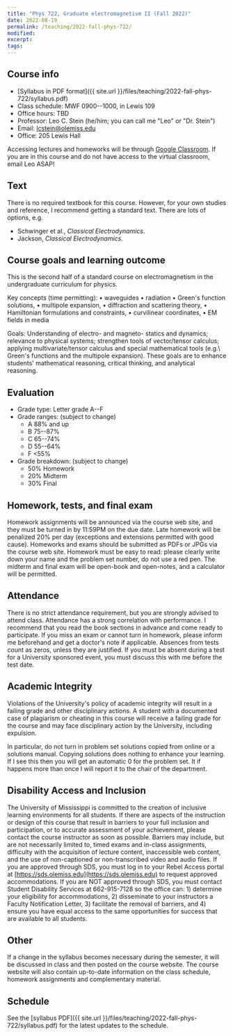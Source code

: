 ```yaml
---
title: "Phys 722, Graduate electromagnetism II (Fall 2022)"
date: 2022-08-19
permalink: /teaching/2022-fall-phys-722/
modified:
excerpt:
tags:
---
```


## Course info

* [Syllabus in PDF format]({{ site.url }}/files/teaching/2022-fall-phys-722/syllabus.pdf)
* Class schedule:  MWF 0900--1000, in Lewis 109
* Office hours:  TBD
* Professor: Leo C. Stein (he/him; you can call me "Leo" or "Dr. Stein")
* Email: [lcstein@olemiss.edu](mailto:lcstein@olemiss.edu)
* Office: 205 Lewis Hall

Accessing lectures and homeworks will be through [Google
Classroom](https://classroom.google.com/).  If you are in this course
and do not have access to the virtual classroom, email Leo ASAP!

## Text

There is no required textbook for this course. However, for your own
studies and reference, I recommend getting a standard text. There are
lots of options, e.g.
* Schwinger et al., _Classical Electrodynamics_.
* Jackson, _Classical Electrodynamics_.

## Course goals and learning outcome

This is the second half of a standard course on electromagnetism
in the undergraduate curriculum for physics.

Key concepts (time permitting):
• waveguides
• radiation
• Green's function solutions,
• multipole expansion,
• diffraction and scattering theory,
• Hamiltonian formulations and constraints,
• curvilinear coordinates,
• EM fields in media

Goals: Understanding of electro- and magneto- statics and dynamics;
relevance to physical systems; strengthen tools of vector/tensor
calculus; applying multivariate/tensor calculus and special
mathematical tools (e.g.\ Green's functions and the multipole
expansion).  These goals are to enhance students' mathematical
reasoning, critical thinking, and analytical reasoning.

## Evaluation

* Grade type: Letter grade A--F
* Grade ranges: (subject to change)
  - A 88% and up
  - B 75--87%
  - C 65--74%
  - D 55--64%
  - F <55%
* Grade breakdown: (subject to change)
  - 50% Homework
  - 20% Midterm
  - 30% Final

## Homework, tests, and final exam

Homework assignments will be announced via the course web site, and
they must be turned in by 11:59PM on the due date.  Late homework will be
penalized 20% per day (exceptions and extensions permitted with good
cause).  Homeworks and exams should be submitted as PDFs or JPGs via
the course web site.  Homework must be easy to read: please clearly
write down your name and the problem set number, do not use a red pen.
The midterm and final exam will be open-book and open-notes, and a
calculator will be permitted.

## Attendance

There is no strict attendance requirement, but you are strongly
advised to attend class.  Attendance has a strong correlation with
performance.  I recommend that you read the book sections in advance
and come ready to participate.
If you miss an exam or cannot turn in homework, please inform me
beforehand and get a doctor's note if applicable.  Absences from tests
count as zeros, unless they are justified.  If you must be absent
during a test for a University sponsored event, you must discuss this
with me before the test date.

## Academic Integrity

Violations of the University's policy of academic integrity will
result in a failing grade and other disciplinary actions.  A student
with a documented case of plagiarism or cheating in this course will
receive a failing grade for the course and may face disciplinary
action by the University, including expulsion.

In particular, do not turn in problem set solutions copied from online
or a solutions manual.  Copying solutions does nothing to enhance your
learning.  If I see this then you will get an automatic 0 for the
problem set.  It if happens more than once I will report it to the
chair of the department.

## Disability Access and Inclusion

The University of Mississippi is committed to the creation of
inclusive learning environments for all students.  If there are
aspects of the instruction or design of this course that result in
barriers to your full inclusion and participation, or to accurate
assessment of your achievement, please contact the course instructor
as soon as possible. Barriers may include, but are not necessarily
limited to, timed exams and in-class assignments, difficulty with the
acquisition of lecture content, inaccessible web content, and the use
of non-captioned or non-transcribed video and audio files.  If you are
approved through SDS, you must log in to your Rebel Access portal at
[https://sds.olemiss.edu](https://sds.olemiss.edu) to request approved accommodations.  If
you are NOT approved through SDS, you must contact Student Disability
Services at 662-915-7128 so the office can: 1) determine your
eligibility for accommodations, 2) disseminate to your instructors a
Faculty Notification Letter, 3) facilitate the removal of barriers,
and 4) ensure you have equal access to the same opportunities for
success that are available to all students.

## Other

If a change in the syllabus becomes necessary during the semester, it
will be discussed in class and then posted on the course website. The
course website will also contain up-to-date information on the class
schedule, homework assignments and complementary material.

## Schedule

See the [syllabus PDF]({{ site.url
}}/files/teaching/2022-fall-phys-722/syllabus.pdf) for the latest
updates to the schedule.
